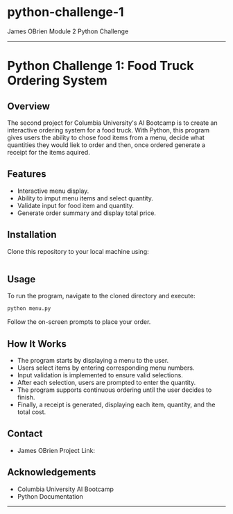 # python-challenge-1

James OBrien Module 2 Python Challenge

---

# Python Challenge 1: Food Truck Ordering System

## Overview
The second project for Columbia University's AI Bootcamp is to create an interactive ordering system for a food truck. With Python, this program gives users the ability to chose food items from a menu, decide what quantities they would liek to order and then, once ordered generate a receipt for the items aquired.

## Features
- Interactive menu display.
- Ability to imput menu items and select quantity.
- Validate input for food item and quantity.
- Generate order summary and display total price.

## Installation
Clone this repository to your local machine using:
```bash

```

## Usage
To run the program, navigate to the cloned directory and execute:
```bash
python menu.py
```
Follow the on-screen prompts to place your order.

## How It Works
- The program starts by displaying a menu to the user.
- Users select items by entering corresponding menu numbers.
- Input validation is implemented to ensure valid selections.
- After each selection, users are prompted to enter the quantity.
- The program supports continuous ordering until the user decides to finish.
- Finally, a receipt is generated, displaying each item, quantity, and the total cost.

## Contact
- James OBrien
Project Link: 

## Acknowledgements
- Columbia University AI Bootcamp
- Python Documentation
  
---
